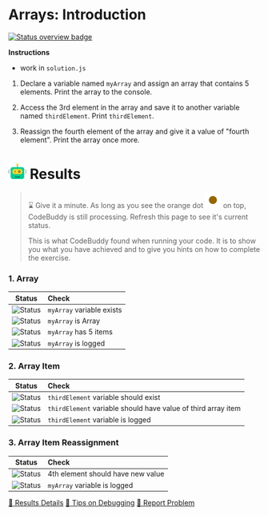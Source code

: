 # Arrays: Introduction
[![Status overview badge](../../blob/badges/.github/badges/main/badge.svg)](#-results)


**Instructions**
- work in `solution.js`

1. Declare a variable named `myArray` and assign an array that contains 5 elements. Print the array to the console.

2. Access the 3rd element in the array and save it to another variable named `thirdElement`. Print `thirdElement`. 

3. Reassign the fourth element of the array and give it a value of "fourth element". Print the array once more.

[//]: # (autograding info start)
# <img src="https://github.com/DCI-EdTech/autograding-setup/raw/main/assets/bot-large.svg" alt="" data-canonical-src="https://github.com/DCI-EdTech/autograding-setup/raw/main/assets/bot-large.svg" height="31" /> Results
> ⌛ Give it a minute. As long as you see the orange dot ![processing](https://raw.githubusercontent.com/DCI-EdTech/autograding-setup/main/assets/processing.svg) on top, CodeBuddy is still processing. Refresh this page to see it's current status.
>
> This is what CodeBuddy found when running your code. It is to show you what you have achieved and to give you hints on how to complete the exercise.


### 1. Array

|                 Status                  | Check                                                                                    |
| :-------------------------------------: | :--------------------------------------------------------------------------------------- |
| ![Status](../../blob/badges/.github/badges/main/status0.svg) | `myArray` variable exists |
| ![Status](../../blob/badges/.github/badges/main/status1.svg) | `myArray` is Array |
| ![Status](../../blob/badges/.github/badges/main/status2.svg) | `myArray` has 5 items |
| ![Status](../../blob/badges/.github/badges/main/status3.svg) | `myArray` is logged |

### 2. Array Item

|                 Status                  | Check                                                                                    |
| :-------------------------------------: | :--------------------------------------------------------------------------------------- |
| ![Status](../../blob/badges/.github/badges/main/status4.svg) | `thirdElement` variable should exist |
| ![Status](../../blob/badges/.github/badges/main/status5.svg) | `thirdElement` variable should have value of third array item |
| ![Status](../../blob/badges/.github/badges/main/status6.svg) | `thirdElement` variable is logged |

### 3. Array Item Reassignment

|                 Status                  | Check                                                                                    |
| :-------------------------------------: | :--------------------------------------------------------------------------------------- |
| ![Status](../../blob/badges/.github/badges/main/status7.svg) | 4th element should have new value |
| ![Status](../../blob/badges/.github/badges/main/status8.svg) | `myArray` variable is logged |



[🔬 Results Details](../../actions)
[🐞 Tips on Debugging](https://github.com/DCI-EdTech/autograding-setup/wiki/How-to-work-with-CodeBuddy)
[📢 Report Problem](https://docs.google.com/forms/d/e/1FAIpQLSfS8wPh6bCMTLF2wmjiE5_UhPiOEnubEwwPLN_M8zTCjx5qbg/viewform?usp=pp_url&entry.652569746=PB-datastructure-array)


[//]: # (autograding info end)